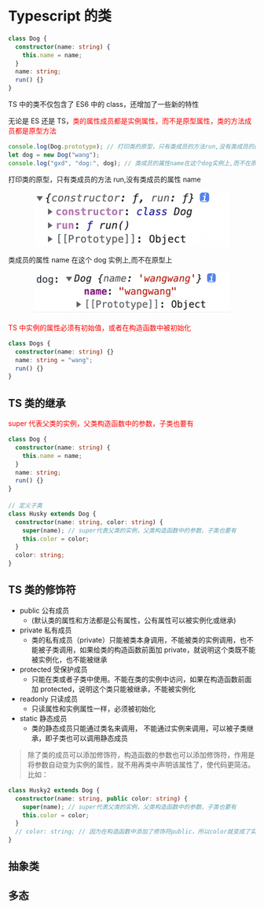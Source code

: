 # Typescript 的类

```typescript
class Dog {
  constructor(name: string) {
    this.name = name;
  }
  name: string;
  run() {}
}
```

TS 中的类不仅包含了 ES6 中的 class，还增加了一些新的特性

无论是 ES 还是 TS，<font color=red>类的属性成员都是实例属性，而不是原型属性，类的方法成员都是原型方法</font>

```typescript
console.log(Dog.prototype); // 打印类的原型，只有类成员的方法run,没有类成员的属性name
let dog = new Dog("wang");
console.log("gxd", "dog:", dog); // 类成员的属性name在这个dog实例上,而不在原型上
```

打印类的原型，只有类成员的方法 run,没有类成员的属性 name

<div align=center><img src="./imgs/classPropoty.jpg" width="400" ></div>

类成员的属性 name 在这个 dog 实例上,而不在原型上

<div align=center><img src="./imgs/classIn.jpg" width="400" ></div>

<font color=red> TS 中实例的属性必须有初始值，或者在构造函数中被初始化</font>

```typescript
class Dogs {
  constructor(name: string) {}
  name: string = "wang";
  run() {}
}
```

## TS 类的继承

<font color=red>super 代表父类的实例，父类构造函数中的参数，子类也要有</font>

```typescript
class Dog {
  constructor(name: string) {
    this.name = name;
  }
  name: string;
  run() {}
}

// 定义子类
class Husky extends Dog {
  constructor(name: string, color: string) {
    super(name); // super代表父类的实例，父类构造函数中的参数，子类也要有
    this.color = color;
  }
  color: string;
}
```

## TS 类的修饰符

- public 公有成员
  - (默认类的属性和方法都是公有属性，公有属性可以被实例化或继承)
- private 私有成员
  - 类的私有成员（private）只能被类本身调用，不能被类的实例调用，也不能被子类调用，如果给类的构造函数前面加 private，就说明这个类既不能被实例化，也不能被继承
- protected 受保护成员
  - 只能在类或者子类中使用。不能在类的实例中访问，如果在构造函数前面加 protected，说明这个类只能被继承，不能被实例化
- readonly 只读成员
  - 只读属性和实例属性一样，必须被初始化
- static 静态成员
  - 类的静态成员只能通过类名来调用， 不能通过实例来调用，可以被子类继承，即子类也可以调用静态成员

> 除了类的成员可以添加修饰符，构造函数的参数也可以添加修饰符，作用是将参数自动变为实例的属性，就不用再类中声明该属性了，使代码更简洁。比如：

```typescript
class Husky2 extends Dog {
  constructor(name: string, public color: string) {
    super(name); // super代表父类的实例，父类构造函数中的参数，子类也要有
    this.color = color;
  }
  // color: string; // 因为在构造函数中添加了修饰符public，所以color就变成了实例的属性，就不用在Husky2中声明该属性了
}
```

## 抽象类

## 多态
